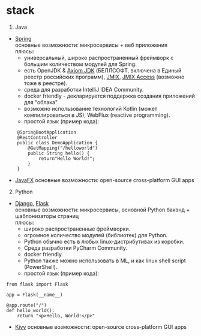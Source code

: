# stack
1. Java
  - [Spring](https://spring.io)  
    основные возможности: микросервисы + веб приложения  
    плюсы:
    - универсальный, широко распространенный фреймворк с большим количеством модулей для Spring.
    - есть OpenJDK & [Axiom JDK](https://axiomjdk.ru/pages/about) (БЕЛЛСОФТ, включена в Единый реестр российских программ), [JMIX](https://www.jmix.io/framework), [JMIX Access](https://www.jmix.io/ms-access-alternative) (возможно тоже в реестре).
    - среда для разработки IntelliJ IDEA Community.
    - docker friendly - декларируется поддержка создания приложений для "облака".
    - возможно использование технологий Kotlin (может компилироваться в JS), WebFlux (reactive programming).
    - простой язык (пример кода):
```
    @SpringBootApplication  
    @RestController  
    public class DemoApplication {  
        @GetMapping("/helloworld")  
        public String hello() {  
            return"Hello World!";  
        }  
    }  
```

  - [JavaFX](https://openjfx.io)
    основные возможности: open-source cross-platform GUI apps
    
2. Python
  - [Django](https://www.djangoproject.com), [Flask](https://flask.palletsprojects.com/en/2.3.x)  
    основные возможности: микросервисы, основной Python бакэнд + шаблонизаторы страниц  
    плюсы:
    - широко распространенные фреймворки.
    - огромное количество модулей (библиотек) для Python.
    - Python обычно есть в любых linux-дистрибутивах из коробки.
    - Среда разработки PyCharm Community.
    - docker friendly.
    - Python также можно использовать в ML, и как linux shell script (PowerShell).
    - простой язык (пример кода):
```
from flask import Flask  

app = Flask(__name__)  

@app.route("/")  
def hello_world():  
    return "<p>Hello, World!</p>"  
```
  - [Kivy](https://github.com/kivy/kivy)
    основные возможности: open-source cross-platform GUI apps
